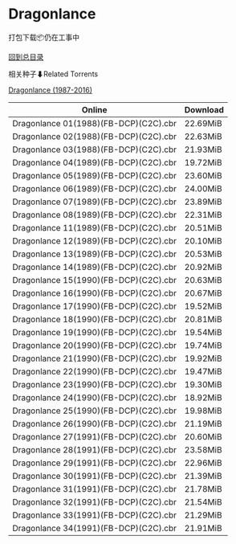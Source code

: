 # Dragonlance

打包下载📦仍在工事中

[回到总目录](/Catalogs.md)







相关种子⬇Related Torrents

[Dragonlance (1987-2016)](https://github.com/alicewish/markdown/blob/master/torrent/Dragonlance--1987-2016.md)

Online | Download
--- | ---
Dragonlance 01(1988)(FB-DCP)(C2C).cbr | 22.69MiB
Dragonlance 02(1988)(FB-DCP)(C2C).cbr | 22.63MiB
Dragonlance 03(1988)(FB-DCP)(C2C).cbr | 21.93MiB
Dragonlance 04(1989)(FB-DCP)(C2C).cbr | 19.72MiB
Dragonlance 05(1989)(FB-DCP)(C2C).cbr | 23.60MiB
Dragonlance 06(1989)(FB-DCP)(C2C).cbr | 24.00MiB
Dragonlance 07(1989)(FB-DCP)(C2C).cbr | 23.89MiB
Dragonlance 08(1989)(FB-DCP)(C2C).cbr | 22.31MiB
Dragonlance 11(1989)(FB-DCP)(C2C).cbr | 20.51MiB
Dragonlance 12(1989)(FB-DCP)(C2C).cbr | 20.10MiB
Dragonlance 13(1989)(FB-DCP)(C2C).cbr | 20.53MiB
Dragonlance 14(1989)(FB-DCP)(C2C).cbr | 20.92MiB
Dragonlance 15(1990)(FB-DCP)(C2C).cbr | 20.63MiB
Dragonlance 16(1990)(FB-DCP)(C2C).cbr | 20.67MiB
Dragonlance 17(1990)(FB-DCP)(C2C).cbr | 19.52MiB
Dragonlance 18(1990)(FB-DCP)(C2C).cbr | 20.81MiB
Dragonlance 19(1990)(FB-DCP)(C2C).cbr | 19.54MiB
Dragonlance 20(1990)(FB-DCP)(C2C).cbr | 19.74MiB
Dragonlance 21(1990)(FB-DCP)(C2C).cbr | 19.92MiB
Dragonlance 22(1990)(FB-DCP)(C2C).cbr | 19.47MiB
Dragonlance 23(1990)(FB-DCP)(C2C).cbr | 19.30MiB
Dragonlance 24(1990)(FB-DCP)(C2C).cbr | 18.92MiB
Dragonlance 25(1990)(FB-DCP)(C2C).cbr | 19.98MiB
Dragonlance 26(1990)(FB-DCP)(C2C).cbr | 21.19MiB
Dragonlance 27(1991)(FB-DCP)(C2C).cbr | 20.60MiB
Dragonlance 28(1991)(FB-DCP)(C2C).cbr | 23.58MiB
Dragonlance 29(1991)(FB-DCP)(C2C).cbr | 22.96MiB
Dragonlance 30(1991)(FB-DCP)(C2C).cbr | 21.39MiB
Dragonlance 31(1991)(FB-DCP)(C2C).cbr | 21.78MiB
Dragonlance 32(1991)(FB-DCP)(C2C).cbr | 21.54MiB
Dragonlance 33(1991)(FB-DCP)(C2C).cbr | 21.29MiB
Dragonlance 34(1991)(FB-DCP)(C2C).cbr | 21.91MiB